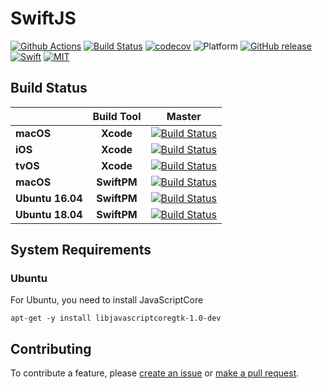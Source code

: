 # SwiftJS

[![Github Actions](https://github.com/SusanDoggie/SwiftJS/workflows/Builder/badge.svg)](https://github.com/SusanDoggie/SwiftJS/actions)
[![Build Status](https://travis-ci.com/SusanDoggie/SwiftJS.svg?branch=master)](https://travis-ci.com/SusanDoggie/SwiftJS)
[![codecov](https://codecov.io/gh/SusanDoggie/SwiftJS/branch/master/graph/badge.svg)](https://codecov.io/gh/SusanDoggie/SwiftJS)
![Platform](https://img.shields.io/badge/platform-macOS%20%7C%20iOS%20%7C%20Linux-lightgrey.svg?style=flat)
[![GitHub release](https://img.shields.io/github/release/SusanDoggie/SwiftJS.svg)](https://github.com/SusanDoggie/SwiftJS/releases)
[![Swift](https://img.shields.io/badge/swift-5.1-orange.svg?style=flat)](https://swift.org)
[![MIT](https://img.shields.io/badge/license-MIT-blue.svg?style=flat)](LICENSE)

## Build Status

| | **Build Tool** | **Master** |
|---|:---:|:---:|
| **macOS**        | **Xcode** | [![Build Status](https://travis-matrix-badges.herokuapp.com/repos/SusanDoggie/SwiftJS/branches/master/1?use_travis_com=true)](https://travis-ci.com/SusanDoggie/SwiftJS)|
| **iOS**        | **Xcode** | [![Build Status](https://travis-matrix-badges.herokuapp.com/repos/SusanDoggie/SwiftJS/branches/master/2?use_travis_com=true)](https://travis-ci.com/SusanDoggie/SwiftJS)|
| **tvOS**        | **Xcode** | [![Build Status](https://travis-matrix-badges.herokuapp.com/repos/SusanDoggie/SwiftJS/branches/master/3?use_travis_com=true)](https://travis-ci.com/SusanDoggie/SwiftJS)|
| **macOS**        | **SwiftPM** | [![Build Status](https://travis-matrix-badges.herokuapp.com/repos/SusanDoggie/SwiftJS/branches/master/4?use_travis_com=true)](https://travis-ci.com/SusanDoggie/SwiftJS)|
| **Ubuntu 16.04** | **SwiftPM** | [![Build Status](https://travis-matrix-badges.herokuapp.com/repos/SusanDoggie/SwiftJS/branches/master/5?use_travis_com=true)](https://travis-ci.com/SusanDoggie/SwiftJS)|
| **Ubuntu 18.04** | **SwiftPM** | [![Build Status](https://travis-matrix-badges.herokuapp.com/repos/SusanDoggie/SwiftJS/branches/master/6?use_travis_com=true)](https://travis-ci.com/SusanDoggie/SwiftJS)|

## System Requirements

### Ubuntu

For Ubuntu, you need to install JavaScriptCore

    apt-get -y install libjavascriptcoregtk-1.0-dev

## Contributing

To contribute a feature, please [create an issue](https://github.com/SusanDoggie/SwiftJS/issues/new) or [make a pull request](https://github.com/SusanDoggie/SwiftJS/compare).
